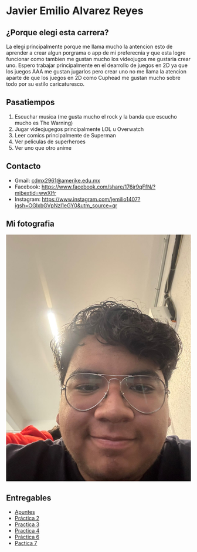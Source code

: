 # Javier Emilio Alvarez Reyes 


## ¿Porque elegi esta carrera?
La elegi principalmente porque me llama mucho la antencion esto de aprender a crear algun porgrama o app de mi preferecnia y que esta logre funcionar como tambien me gustan mucho los videojugos me gustaria crear uno. Espero trabajar principalmente en el dearrollo de juegos en 2D ya que los juegos AAA me gustan jugarlos pero crear uno no me llama la atencion aparte de que los juegos en 2D como Cuphead me gustan mucho sobre todo por su estilo caricaturesco.

## Pasatiempos 
1. Escuchar musica (me gusta mucho el rock y la banda que escucho mucho es The Warning)
2. Jugar videojugegos principalmente LOL u Overwatch
3. Leer comics principalmente de Superman
4. Ver peliculas de superheroes 
5. Ver uno que otro anime

## Contacto
- Gmail: cdmx2961@amerike.edu.mx
- Facebook: https://www.facebook.com/share/176jr9qFfN/?mibextid=wwXIfr
- Instagram: https://www.instagram.com/jemilio1407?igsh=OGIxbGVpNzl1eGY0&utm_source=qr

## Mi fotografia
![Mi foto]( assets/yo.jpg)


## Entregables
- [Apuntes](mds/apuntes.md)
- [Práctica 2](mds/ramas-fusiones.md)
- [Practica 3](mds/etiquetas.md)
- [Practica 4](mds/primer-parcial.md)
- [Práctica 6](docs/piedra-papel-tijeras.md)
- [Pactica 7](https://jemilio1407.github.io/entregas-lenguajes-interpretados/index.html)